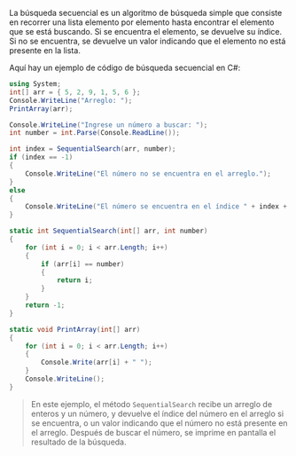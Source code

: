La búsqueda secuencial es un algoritmo de búsqueda simple que consiste en recorrer una lista elemento por elemento hasta encontrar el elemento que se está buscando. Si se encuentra el elemento, se devuelve su índice. Si no se encuentra, se devuelve un valor indicando que el elemento no está presente en la lista.

Aquí hay un ejemplo de código de búsqueda secuencial en C#:

```csharp
using System;
int[] arr = { 5, 2, 9, 1, 5, 6 };
Console.WriteLine("Arreglo: ");
PrintArray(arr);

Console.WriteLine("Ingrese un número a buscar: ");
int number = int.Parse(Console.ReadLine());

int index = SequentialSearch(arr, number);
if (index == -1)
{
    Console.WriteLine("El número no se encuentra en el arreglo.");
}
else
{
    Console.WriteLine("El número se encuentra en el índice " + index + " del arreglo.");
}

static int SequentialSearch(int[] arr, int number)
{
    for (int i = 0; i < arr.Length; i++)
    {
        if (arr[i] == number)
        {
            return i;
        }
    }
    return -1;
}

static void PrintArray(int[] arr)
{
    for (int i = 0; i < arr.Length; i++)
    {
        Console.Write(arr[i] + " ");
    }
    Console.WriteLine();
}
```

> En este ejemplo, el método `SequentialSearch` recibe un arreglo de enteros y un número, y devuelve el índice del número en el arreglo si se encuentra, o un valor indicando que el número no está presente en el arreglo. Después de buscar el número, se imprime en pantalla el resultado de la búsqueda.
>